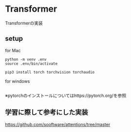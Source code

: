 # Transformer

Transformerの実装



## setup

for Mac

```
python -m venv .env
source .env/bin/activate

pip3 install torch torchvision torchaudio

```



for windows

```

```



※pytorchのインストールについてはhttps://pytorch.org/を参照





## 学習に際して参考にした実装

https://github.com/sooftware/attentions/tree/master





